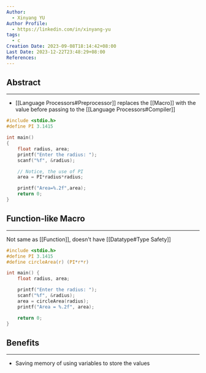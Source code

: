 ```yaml
---
Author:
  - Xinyang YU
Author Profile:
  - https://linkedin.com/in/xinyang-yu
tags:
  - c
Creation Date: 2023-09-08T18:14:42+08:00
Last Date: 2023-12-22T23:48:29+08:00
References: 
---
```

## Abstract
---
- [[Language Processors#Preprocessor]] replaces the [[Macro]] with the value before passing to the [[Language Processors#Compiler]]

```c {2} {11}
#include <stdio.h>
#define PI 3.1415

int main()
{
    float radius, area;
    printf("Enter the radius: ");
    scanf("%f", &radius);

    // Notice, the use of PI
    area = PI*radius*radius;

    printf("Area=%.2f",area);
    return 0;
}
```

## Function-like Macro
---
Not same as [[Function]], doesn't have [[Datatype#Type Safety]]

```c {3} {10}
#include <stdio.h>
#define PI 3.1415
#define circleArea(r) (PI*r*r)

int main() {
    float radius, area;

    printf("Enter the radius: ");
    scanf("%f", &radius);
    area = circleArea(radius);
    printf("Area = %.2f", area);

    return 0;
}
```

## Benefits
---
- Saving memory of using variables to store the values



